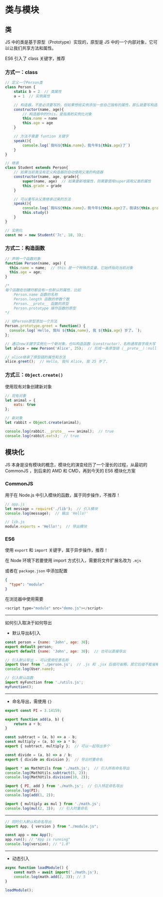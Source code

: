 # 类与模块

## 类

JS 中的类是基于原型（Prototype）实现的，原型是 JS 中的一个内部对象，它可以让我们共享方法和属性。

ES6 引入了 class 关键字，推荐

### 方式一：class

```js
// 定义一个Person类
class Person {
    static b = 2  // 类属性
    a = 1  // 实例属性

    // 构造器，不是必须要写的，但如果想给实例添加一些自己独有的属性，那么就要写构造器
    constructor(name, age){
        // 构造器中的this，是指类的实例化对象
        this.name = name
        this.age = age
    }

    // 方法不需要 funtion 关键字
    speak(){
        console.log(`我叫${this.name}，我今年${this.age}了`)
    }
}

// 继承
class Student extends Person{
    // 如果当前类没有定义构造器则自动使用父类的构造器
    constructor(name, age, grade){
        super(name, age)  // 如果要新增属性，则需要使用super调用父类的属性
        this.grade = grade
    }

    // 可以重写从父类继承过来的方法
    speak(){
        console.log(`我叫${this.name}，我今年${this.age}了，我读${this.grade}年级了`)
        this.study()
    }
}

// 实例化
const me = new Student('7c', 18, 3);
```

### 方式二：构造函数

```js
// 声明一个函数对象
function Person(name, age) {
  this.name = name;  // this 是一个特殊的变量，它始终指向当前对象
  this.age = age;
}

/*
每个函数在创建时都会有一些默认的属性，比如
    Person.name 函数的名称
    Person.length 函数的参数个数
    Person.__proto__ 函数的原型
    Person.prototype 操作函数的原型
*/

// 给Person原型添加一个方法
Person.prototype.greet = function() {
  console.log(`Hello, 我叫 ${this.name}, 我 ${this.age} 岁了。`);
};

// 通过new关键字实例化一个新对象，也叫构造函数（constructor），名称通常首字母大写
let alice = new Person('Alice', 25);  // 形成一条原型链（__proto__）：null -> Object -> Person -> alice

// alice继承了原型链的属性和方法
alice.greet();  // Hello, 我叫 Alice, 我 25 岁了.
```

### 方式三：`Object.create()`

使用现有对象创建新对象

```js
// 现有对象
let animal = {
    eats: true
};

// 新对象
let rabbit = Object.create(animal);

console.log(rabbit.__proto__ === animal);  // true
console.log(rabbit.eats);  // true
```

## 模块化

JS 本身是没有模块的概念，模块化的演变经历了一个漫长的过程，从最初的 CommonJS ，到后来的 AMD 和 CMD，再到今天的 ES6 模块化方案

### CommonJS

用于在 Node.js 中引入模块的函数，属于同步操作，不推荐！

```js
// app.js
let message = require('./lib');  // 引入模块
console.log(message);  // 输出 'Hello!'
```

```js
// lib.js
module.exports = 'Hello!';  // 导出模块
```

### ES6

使用 `export` 和 `import` 关键字，属于异步操作，推荐！

在 Node 环境下若要使用 import 方式引入，需要将文件扩展名改为 `.mjs `

或者在 `package.json` 中添加配置

```json
{
  "type": "module"
}
```

在浏览器中使用需要

```js
<script type="module" src="demo.js"></script>
```

---

如何引入取决于如何导出

- 默认导出&引入

```js
const person = {name: 'John', age: 30};
export default person;
export default {name: 'John', age: 30};  // 也可以直接导出
```

```js
// 引入默认导出 - 可以使用任意名称
import User from './person.js';  // .js 和 .jsx 后缀可省略，其它后缀不能省略
console.log(User.name);

// 引入默认函数
import myFunction from './utils.js';
myFunction();
```

---

- 命名导出，需使用 `{}`

```js
export const PI = 3.14159;

export function add(a, b) {
    return a + b;
}

const subtract = (a, b) => a - b;
const multiply = (a, b) => a * b;
export { subtract, multiply };  // 可以一起导出多个

const divide = (a, b) => a / b;
export { divide as division };  // 导出时重命名
```

```js
import * as MathUtils from './math.js';  // 引入所有命名导出
console.log(MathUtils.subtract(5, 2));
console.log(MathUtils.division(10, 2));

import { PI, add } from './math.js';  // 引入特定命名导出
console.log(PI);
console.log(add(1, 2));

import { multiply as mul } from './math.js';
console.log(mul(2, 3));  // 引入时重命名
```

---

```js
// 同时引入默认和命名导出
import App, { version } from "./module.js";

const app = new App();
app.run(); // "App is running"
console.log(version); // "1.0"
```

---

- 动态引入

```js
async function loadModule() {
    const math = await import('./math.js');
    console.log(math.add(2, 3)); // 5
}

loadModule();
```
